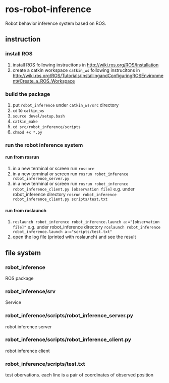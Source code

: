 # ros-robot-inference
Robot behavior inference system based on ROS.
## instruction
### install ROS
1. install ROS following instrucitons in http://wiki.ros.org/ROS/Installation
2. create a catkin workspace `catkin_ws` following instrucitons in http://wiki.ros.org/ROS/Tutorials/InstallingandConfiguringROSEnvironment#Create_a_ROS_Workspace
### build the package
1. put `robot_inference` under `catkin_ws/src` directory
2. `cd` to `catkin_ws`
3. `source devel/setup.bash`
4. `catkin_make`
5. `cd src/robot_inference/scripts`
6. `chmod +x *.py`
### run the robot inference system
#### run from rosrun
1. in a new terminal or screen run `roscore`
2. in a new terminal or screen run `rosrun robot_inference robot_inference_server.py`
3. in a new terminal or screen run `rosrun robot_inference robot_inference_client.py [observation file]` e.g. under robot_inference directory `rosrun robot_inference robot_inference_client.py scripts/test.txt`
#### run from roslaunch
1. `roslaunch robot_inference robot_inference.launch a:="[observation file]"` e.g. under robot_inference directory `roslaunch robot_inference robot_inference.launch a:="scripts/test.txt"`
2. open the log file (printed with roslaunch) and see the result
## file system
### robot_inference
ROS package
### robot_inference/srv
Service
### robot_inference/scripts/robot_inference_server.py
robot inference server
### robot_inference/scripts/robot_inference_client.py
robot inference client
### robot_inference/scripts/test.txt
test obervations. each line is a pair of coordinates of observed position
